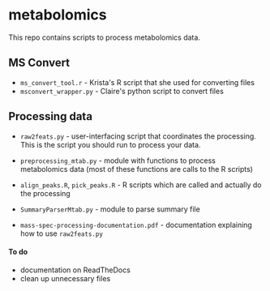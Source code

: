 # metabolomics

This repo contains scripts to process metabolomics data.

## MS Convert

- `ms_convert_tool.r` - Krista's R script that she used for converting files
- `msconvert_wrapper.py` - Claire's python script to convert files

## Processing data

- `raw2feats.py` - user-interfacing script that coordinates the processing. This is the script you should run to process your data.
- `preprocessing_mtab.py` - module with functions to process metabolomics data (most of these functions are calls to the R scripts)
- `align_peaks.R`, `pick_peaks.R` - R scripts which are called and actually do the processing
- `SummaryParserMtab.py` - module to parse summary file

- `mass-spec-processing-documentation.pdf` - documentation explaining how to use `raw2feats.py`

#### To do
- documentation on ReadTheDocs
- clean up unnecessary files
